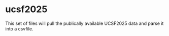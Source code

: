 ucsf2025
========

This set of files will pull the publically available UCSF2025 data and parse it into a csvfile. 